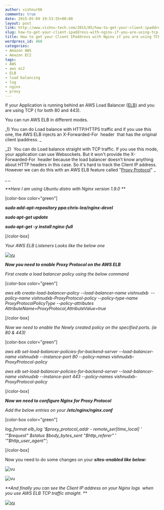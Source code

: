 ```yaml
---
author: vishnur66
comments: true
date: 2015-05-09 19:53:55+00:00
layout: post
link: http://www.vishnu-tech.com/2015/05/how-to-get-your-client-ipaddress-with-nginx-if-you-are-using-tcp-on-aws-elb/
slug: how-to-get-your-client-ipaddress-with-nginx-if-you-are-using-tcp-on-aws-elb
title: How to get your Client IPaddress with Nginx if you are using TCP on AWS ELB
wordpress_id: 468
categories:
- Amazon AWS
- Amazon EC2
tags:
- AWS
- aws ec2
- ELB
- load balancing
- log
- nginx
- proxy
---
```


If your Application is running behind an AWS Load Balancer ([ELB](http://aws.amazon.com/elasticloadbalancing/)) and you are using TCP ( for both 80 and 443).

You can run AWS ELB in different modes.

_1) You can do Load balance with HTTP/HTTPS traffic and if you use this one, the AWS ELB injects an X-Forwarded-For  header  that has the original client ipaddress. _



_2)  You can do Load balance straight with TCP traffic. If you use this mode, your application can use Websockets. But it won't provide the X-Forwarded-For  header because the load balancer doesn’t know anything about HTTP headers in this case. So it's hard to track the Client IP address. However we can do this with an AWS ELB feature called "[Proxy Protocol](http://aws.amazon.com/about-aws/whats-new/2013/07/30/elastic-load-balancing-now-supports-proxy-protocol/)" _

_ _

_**Here I am using Ubuntu distro with Nginx version 1.9.0 **_

[color-box color="green"]

_**sudo add-apt-repository ppa:chris-lea/nginx-devel**_

_**sudo apt-get update**_

_**sudo apt-get -y install nginx-full**_

[/color-box]



_Your AWS ELB Listeners Looks like the below one_

[![vu](https://www.vishnu-tech.com/wp-content/uploads/2015/05/elb.png)](https://www.vishnu-tech.com/wp-content/uploads/2015/05/elb.png)



_**Now you need to enable Proxy Protocol on the AWS ELB**_

_First create a load balancer policy using the below command_

[color-box color="green"]

_aws elb create-load-balancer-policy --load-balancer-name vishnudxb  --policy-name vishnudxb-ProxyProtocol-policy --policy-type-name ProxyProtocolPolicyType --policy-attributes AttributeName=ProxyProtocol,AttributeValue=true_

[/color-box]

_Now we need to enable the Newly created policy on the specified ports. (ie 80 & 443)_

[color-box color="green"]

_aws elb set-load-balancer-policies-for-backend-server --load-balancer-name vishnudxb --instance-port 80 --policy-names vishnudxb-ProxyProtocol-policy_

_aws elb set-load-balancer-policies-for-backend-server --load-balancer-name vishnudxb --instance-port 443 --policy-names vishnudxb-ProxyProtocol-policy_

[/color-box]

_**Now we need to configure Nginx for Proxy Protocol**_

_Add the below entries on your **/etc/nginx/nginx.conf**_

[color-box color="green"]

_log_format elb_log '$proxy_protocol_addr - $remote_user [$time_local] ' '"$request" $status $body_bytes_sent "$http_referer" ' '"$http_user_agent"';_

[/color-box]

Now you need to do some changes on your _**sites-enabled like below:**_



![vu](https://www.vishnu-tech.com/wp-content/uploads/2015/05/nginx1.png)





![vu](https://www.vishnu-tech.com/wp-content/uploads/2015/05/nginx2.png)





_**And finally you can see the Client IP address on your Nginx logs  when you use AWS ELB TCP traffic straight. **_

[![vu](https://www.vishnu-tech.com/wp-content/uploads/2015/05/log.png)](https://www.vishnu-tech.com/wp-content/uploads/2015/05/log.png)
